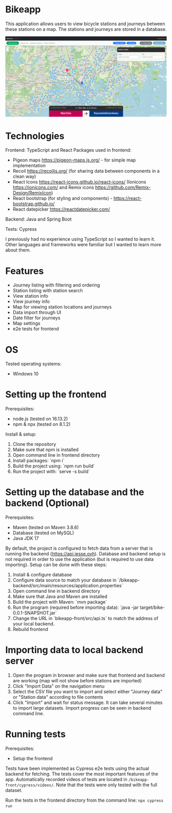 # Bikeapp

This application allows users to view bicycle stations and journeys between these stations on a map. The stations and journeys are stored in a database.

![Screenshot](bike.png)
# Technologies

Frontend: TypeScript and React
Packages used in frontend: 
- Pigeon maps <https://pigeon-maps.js.org/> - for simple map implementation
- Recoil <https://recoiljs.org/> (for sharing data between components in a clean way)
- React Icons <https://react-icons.github.io/react-icons/> (Ionicons <https://ionicons.com/> and Remix icons <https://github.com/Remix-Design/RemixIcon>)
- React bootstrap (for styling and components) - <https://react-bootstrap.github.io/>
- React datepicker <https://reactdatepicker.com/>

Backend: Java and Spring Boot

Tests: Cypress

I previously had no experience using TypeScript so I wanted to learn it. Other languages and frameworks were familiar but I wanted to learn more about them.

# Features

- Journey listing with filtering and ordering
- Station listing with station search
- View station info
- View journey info
- Map for viewing station locations and journeys
- Data import through UI
- Date filter for journeys
- Map settings
- e2e tests for frontend

# OS

Tested operating systems:
<ul>
<li>Windows 10</li>
</ul>

# Setting up the frontend

Prerequisites:
<ul>
<li>node.js (tested on 16.13.2)</li>
<li>npm & npx (tested on 8.1.2)</li>
</ul>

Install & setup:
<ol>
<li>Clone the repository</li>
<li>Make sure that npm is installed</li>
<li>Open command line in frontend directory</li>
<li>Install packages: `npm i`
</li>
<li>Build the project using: `npm run build`
</li>
<li>Run the project with: `serve -s build`
</li>
</ol>

# Setting up the database and the backend (Optional)

Prerequisites:
<ul>
<li>Maven (tested on Maven 3.8.6)</li>
<li>Database (tested on MySQL)</li>
<li>Java JDK 17</li>
</ul>

By default, the project is configured to fetch data from a server that is running the backend (<https://api.jesse.ovh>). 
Database and backend setup is not required in order to use the application (but is required to use data importing). Setup can be done with these steps:
<ol>
<li>Install & configure database</li>
<li>Configure data source to match your database in `/bikeapp-backend/src/main/resources/application.properties`</li>
<li>Open command line in backend directory</li>
<li>Make sure that Java and Maven are installed</li>
<li>Build the project with Maven: `mvn package`
</li>
<li>Run the program (required before importing data): `java -jar target/bike-0.0.1-SNAPSHOT.jar`
</li>
<li>Change the URL in `bikeapp-front/src/api.ts` to match the address of your local backend.</li>
<li>Rebuild frontend</li>
</ol>

# Importing data to local backend server

<ol>
<li>Open the program in browser and make sure that frontend and backend are working (map will not show before stations are imported)</li>
<li>Click "Import Data" on the navigation menu</li>
<li>Select the CSV file you want to import and select either "Journey data" or "Station data" according to file contents</li>
<li>Click "Import" and wait for status message. It can take several minutes to import large datasets. Import progress can be seen in backend command line.</li>
</ol>

# Running tests

Prerequisites:
<ul>
<li>Setup the frontend</li>
</ul>

Tests have been implemented as Cypress e2e tests using the actual backend for fetching. The tests cover the most important features of the app. Automatically recorded videos of tests are located in `/bikeapp-front/cypress/videos/`. Note that the tests were only tested with the full dataset.

Run the tests in the frontend directory from the command line:
`npx cypress run`